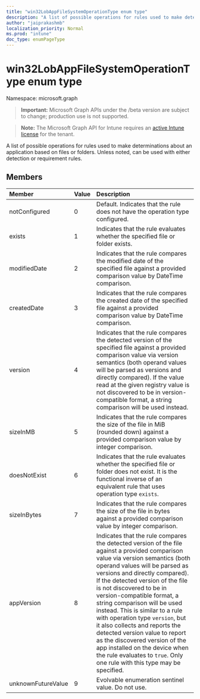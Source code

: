 ```yaml
---
title: "win32LobAppFileSystemOperationType enum type"
description: "A list of possible operations for rules used to make determinations about an application based on files or folders. Unless noted, can be used with either detection or requirement rules."
author: "jaiprakashmb"
localization_priority: Normal
ms.prod: "intune"
doc_type: enumPageType
---
```


# win32LobAppFileSystemOperationType enum type

Namespace: microsoft.graph

> **Important:** Microsoft Graph APIs under the /beta version are subject to change; production use is not supported.

> **Note:** The Microsoft Graph API for Intune requires an [active Intune license](https://go.microsoft.com/fwlink/?linkid=839381) for the tenant.

A list of possible operations for rules used to make determinations about an application based on files or folders. Unless noted, can be used with either detection or requirement rules.

## Members
|Member|Value|Description|
|:---|:---|:---|
|notConfigured|0|Default. Indicates that the rule does not have the operation type configured.|
|exists|1|Indicates that the rule evaluates whether the specified file or folder exists.|
|modifiedDate|2|Indicates that the rule compares the modified date of the specified file against a provided comparison value by DateTime comparison.|
|createdDate|3|Indicates that the rule compares the created date of the specified file against a provided comparison value by DateTime comparison.|
|version|4|Indicates that the rule compares the detected version of the specified file against a provided comparison value via version semantics (both operand values will be parsed as versions and directly compared). If the value read at the given registry value is not discovered to be in version-compatible format, a string comparison will be used instead.|
|sizeInMB|5|Indicates that the rule compares the size of the file in MiB (rounded down) against a provided comparison value by integer comparison.|
|doesNotExist|6|Indicates that the rule evaluates whether the specified file or folder does not exist. It is the functional inverse of an equivalent rule that uses operation type `exists`.|
|sizeInBytes|7|Indicates that the rule compares the size of the file in bytes against a provided comparison value by integer comparison.|
|appVersion|8|Indicates that the rule compares the detected version of the file against a provided comparison value via version semantics (both operand values will be parsed as versions and directly compared). If the detected version of the file is not discovered to be in version-compatible format, a string comparison will be used instead. This is similar to a rule with operation type `version`, but it also collects and reports the detected version value to report as the discovered version of the app installed on the device when the rule evaluates to `true`. Only one rule with this type may be specified.|
|unknownFutureValue|9|Evolvable enumeration sentinel value. Do not use.|
